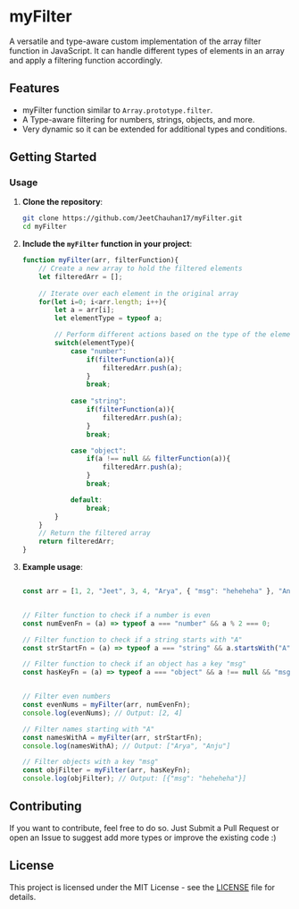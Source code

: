 # myFilter 

A versatile and type-aware custom implementation of the array filter function in JavaScript. It can handle different types of elements in an array and apply a filtering function accordingly.

## Features

- myFilter function similar to `Array.prototype.filter`.
- A Type-aware filtering for numbers, strings, objects, and more.
- Very dynamic so it can be extended for additional types and conditions.

## Getting Started

### Usage

1. **Clone the repository**:
    ```bash
    git clone https://github.com/JeetChauhan17/myFilter.git
    cd myFilter
    ```

2. **Include the `myFilter` function in your project**:
    ```javascript
    function myFilter(arr, filterFunction){
        // Create a new array to hold the filtered elements
        let filteredArr = [];
        
        // Iterate over each element in the original array
        for(let i=0; i<arr.length; i++){
            let a = arr[i];
            let elementType = typeof a;

            // Perform different actions based on the type of the element
            switch(elementType){
                case "number":
                    if(filterFunction(a)){
                        filteredArr.push(a);
                    }
                    break;
                
                case "string":
                    if(filterFunction(a)){
                        filteredArr.push(a);
                    }
                    break;

                case "object":
                    if(a !== null && filterFunction(a)){
                        filteredArr.push(a);
                    }
                    break;

                default: 
                    break;
            }
        }
        // Return the filtered array
        return filteredArr;
    }

    ```

3. **Example usage**:
    ```javascript

    const arr = [1, 2, "Jeet", 3, 4, "Arya", { "msg": "heheheha" }, "Anju", 5, null];


    // Filter function to check if a number is even
    const numEvenFn = (a) => typeof a === "number" && a % 2 === 0;

    // Filter function to check if a string starts with "A"
    const strStartFn = (a) => typeof a === "string" && a.startsWith("A");

    // Filter function to check if an object has a key "msg"
    const hasKeyFn = (a) => typeof a === "object" && a !== null && "msg" in a;


    // Filter even numbers
    const evenNums = myFilter(arr, numEvenFn);
    console.log(evenNums); // Output: [2, 4]

    // Filter names starting with "A"
    const namesWithA = myFilter(arr, strStartFn);
    console.log(namesWithA); // Output: ["Arya", "Anju"]

    // Filter objects with a key "msg"
    const objFilter = myFilter(arr, hasKeyFn);
    console.log(objFilter); // Output: [{"msg": "heheheha"}]
    ```

## Contributing

If you want to contribute, feel free to do so. Just Submit a Pull Request or open an Issue to suggest add more types or improve the existing code :)

## License

This project is licensed under the MIT License - see the [LICENSE](LICENSE) file for details.
